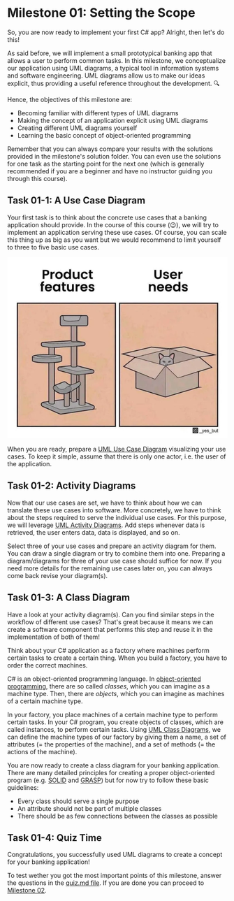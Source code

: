 # Milestone 01: Setting the Scope

So, you are now ready to implement your first C# app? Alright, then let's do this!

As said before, we will implement a small prototypical banking app that allows a user to perform common tasks. In this milestone, we conceptualize our application using UML diagrams, a typical tool in information systems and software engineering. UML diagrams allow us to make our ideas explicit, thus providing a useful reference throughout the development. 🔍

Hence, the objectives of this milestone are:

- Becoming familiar with different types of UML diagrams
- Making the concept of an application explicit using UML diagrams
- Creating different UML diagrams yourself
- Learning the basic concept of object-oriented programming

Remember that you can always compare your results with the solutions provided in the milestone's solution folder. You can even use the solutions for one task as the starting point for the next one (which is generally recommended if you are a beginner and have no instructor guiding you through this course).

## Task 01-1: A Use Case Diagram

Your first task is to think about the concrete use cases that a banking application should provide. In the course of this course (😉), we will try to implement an application serving these use cases. Of course, you can scale this thing up as big as you want but we would recommend to limit yourself to three to five basic use cases.

![User Needs](../pictures/user_needs.webp)

When you are ready, prepare a [UML Use Case Diagram](https://en.wikipedia.org/wiki/Use_case_diagram) visualizing your use cases. To keep it simple, assume that there is only one actor, i.e. the user of the application.

## Task 01-2: Activity Diagrams

Now that our use cases are set, we have to think about how we can translate these use cases into software. More concretely, we have to think about the steps required to serve the individual use cases. For this purpose, we will leverage [UML Activity Diagrams](https://en.wikipedia.org/wiki/Activity_diagram). Add steps whenever data is retrieved, the user enters data, data is displayed, and so on.

Select three of your use cases and prepare an activity diagram for them. You can draw a single diagram or try to combine them into one. Preparing a diagram/diagrams for three of your use case should suffice for now. If you need more details for the remaining use cases later on, you can always come back revise your diagram(s).

## Task 01-3: A Class Diagram

Have a look at your activity diagram(s). Can you find similar steps in the workflow of different use cases? That's great because it means we can create a software component that performs this step and reuse it in the implementation of both of them!

Think about your C# application as a factory where machines perform certain tasks to create a certain thing. When you build a factory, you have to order the correct machines.

C# is an object-oriented programming language. In [object-oriented programming](https://en.wikipedia.org/wiki/Object-oriented_programming), there are so called _classes_, which you can imagine as a machine type. Then, there are  _objects_, which you can imagine as machines of a certain machine type.

In your factory, you place machines of a certain machine type to perform certain tasks. In your C# program, you create objects of classes, which are called instances, to perform certain tasks. Using [UML Class Diagrams](https://en.wikipedia.org/wiki/Class_diagram), we can define the machine types of our factory by giving them a name, a set of attributes (= the properties of the machine), and a set of methods (= the actions of the machine).

You are now ready to create a class diagram for your banking application. There are many detailed principles for creating a proper object-oriented program (e.g. [SOLID](https://en.wikipedia.org/wiki/SOLID) and [GRASP](https://en.wikipedia.org/wiki/GRASP_(object-oriented_design))) but for now try to follow these basic guidelines:

- Every class should serve a single purpose
- An attribute should not be part of multiple classes
- There should be as few connections between the classes as possible

## Task 01-4: Quiz Time

Congratulations, you successfully used UML diagrams to create a concept for your banking application!

To test wether you got the most important points of this milestone, answer the questions in the [quiz.md file](./quiz.md). If you are done you can proceed to [Milestone 02](../Milestone02/).



